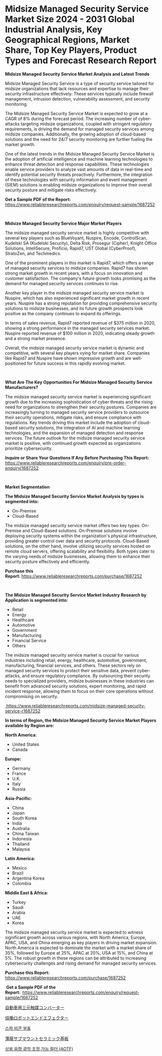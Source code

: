 <p><h1>Midsize Managed Security Service Market Size 2024 - 2031 Global Industrial Analysis, Key Geographical Regions, Market Share, Top Key Players, Product Types and Forecast Research Report</h1></p><p><strong>Midsize Managed Security Service Market Analysis and Latest Trends</strong></p>
<p><p>Midsize Managed Security Service is a type of security service tailored for midsize organizations that lack resources and expertise to manage their security infrastructure effectively. These services typically include firewall management, intrusion detection, vulnerability assessment, and security monitoring.</p><p>The Midsize Managed Security Service Market is expected to grow at a CAGR of 8% during the forecast period. The increasing number of cyber-attacks targeting midsize organizations, coupled with stringent regulatory requirements, is driving the demand for managed security services among midsize companies. Additionally, the growing adoption of cloud-based solutions and the need for 24/7 security monitoring are further fueling the market growth.</p><p>One of the latest trends in the Midsize Managed Security Service Market is the adoption of artificial intelligence and machine learning technologies to enhance threat detection and response capabilities. These technologies enable service providers to analyze vast amounts of data in real-time and identify potential security threats proactively. Furthermore, the integration of these technologies with security information and event management (SIEM) solutions is enabling midsize organizations to improve their overall security posture and mitigate risks effectively.</p></p>
<p><strong>Get a Sample PDF of the Report:&nbsp;</strong> <a href="https://www.reliableresearchreports.com/enquiry/request-sample/1687252">https://www.reliableresearchreports.com/enquiry/request-sample/1687252</a></p>
<p>&nbsp;</p>
<p><strong>Midsize Managed Security Service Major Market Players</strong></p>
<p><p>The midsize managed security service market is highly competitive with several key players such as BlueVoyant, Nuspire, Encode, ControlScan, Kudelski SA (Kudelski Security), Delta Risk, Prosegur (Cipher), Knight Office Solutions, InteliSecure, Proficio, Rapid7, UST Global (CyberProof), StratoZen, and Techmedics. </p><p>One of the prominent players in this market is Rapid7, which offers a range of managed security services to midsize companies. Rapid7 has shown strong market growth in recent years, with a focus on innovation and customer satisfaction. The company's future growth looks promising as the demand for managed security services continues to rise.</p><p>Another key player in the midsize managed security service market is Nuspire, which has also experienced significant market growth in recent years. Nuspire has a strong reputation for providing comprehensive security solutions to midsize businesses, and its future growth prospects look positive as the company continues to expand its offerings.</p><p>In terms of sales revenue, Rapid7 reported revenue of $375 million in 2020, showing a strong performance in the managed security services market. Nuspire reported revenue of $100 million in 2020, indicating steady growth and a strong market presence.</p><p>Overall, the midsize managed security service market is dynamic and competitive, with several key players vying for market share. Companies like Rapid7 and Nuspire have shown impressive growth and are well-positioned for future success in this rapidly evolving market.</p></p>
<p>&nbsp;</p>
<p><strong>What Are The Key Opportunities For Midsize Managed Security Service Manufacturers?</strong></p>
<p><p>The midsize managed security service market is experiencing significant growth due to the increasing sophistication of cyber threats and the rising need for organizations to strengthen their security postures. Companies are increasingly turning to managed security service providers to outsource their security operations, mitigate risks, and ensure compliance with regulations. Key trends driving this market include the adoption of cloud-based security solutions, the integration of AI and machine learning technologies, and the expansion of managed detection and response services. The future outlook for the midsize managed security service market is positive, with continued growth expected as organizations prioritize cybersecurity.</p></p>
<p><strong>Inquire or Share Your Questions If Any Before Purchasing This Report:</strong> <a href="https://www.reliableresearchreports.com/enquiry/pre-order-enquiry/1687252">https://www.reliableresearchreports.com/enquiry/pre-order-enquiry/1687252</a></p>
<p>&nbsp;</p>
<p><strong>Market Segmentation</strong></p>
<p><strong>The Midsize Managed Security Service Market Analysis by types is segmented into:</strong></p>
<p><ul><li>On-Premise</li><li>Cloud-Based</li></ul></p>
<p><p>The midsize managed security service market offers two key types: On-Premise and Cloud-Based solutions. On-Premise solutions involve deploying security systems within the organization's physical infrastructure, providing greater control over data and security protocols. Cloud-Based solutions, on the other hand, involve utilizing security services hosted on remote cloud servers, offering scalability and flexibility. Both types cater to the varying needs of midsize businesses, allowing them to enhance their security posture effectively and efficiently.</p></p>
<p><strong>Purchase this Report:&nbsp;</strong><a href="https://www.reliableresearchreports.com/purchase/1687252">https://www.reliableresearchreports.com/purchase/1687252</a></p>
<p>&nbsp;</p>
<p><strong>The Midsize Managed Security Service Market Industry Research by Application is segmented into:</strong></p>
<p><ul><li>Retail</li><li>Energy</li><li>Healthcare</li><li>Automotive</li><li>Government</li><li>Manufacturing</li><li>Financial Service</li><li>Others</li></ul></p>
<p><p>The midsize managed security service market is crucial for various industries including retail, energy, healthcare, automotive, government, manufacturing, financial services, and others. These sectors rely on managed security services to protect their sensitive data, prevent cyber-attacks, and ensure regulatory compliance. By outsourcing their security needs to specialized providers, midsize businesses in these industries can benefit from advanced security solutions, expert monitoring, and rapid incident response, allowing them to focus on their core operations without compromising on security.</p></p>
<p><a href="https://www.reliableresearchreports.com/midsize-managed-security-service-r1687252">&nbsp;https://www.reliableresearchreports.com/midsize-managed-security-service-r1687252</a></p>
<p><strong>In terms of Region, the Midsize Managed Security Service Market Players available by Region are:</strong></p>
<p>
    <p> <strong> North America: </strong>
        <ul>
            <li>United States</li>
            <li>Canada</li>
        </ul>
        </p> 
    <p> <strong> Europe: </strong>
        <ul>
            <li>Germany</li>
            <li>France</li>
            <li>U.K.</li>
            <li>Italy</li>
            <li>Russia</li>
        </ul>
        </p> 
    <p> <strong> Asia-Pacific: </strong>
        <ul>
            <li>China</li>
            <li>Japan</li>
            <li>South Korea</li>
            <li>India</li>
            <li>Australia</li>
            <li>China Taiwan</li>
            <li>Indonesia</li>
            <li>Thailand</li>
            <li>Malaysia</li>
        </ul>
        </p> 
    <p> <strong> Latin America: </strong>
        <ul>
            <li>Mexico</li>
            <li>Brazil</li>
            <li>Argentina Korea</li>
            <li>Colombia</li>
        </ul>
        </p> 
    <p> <strong> Middle East & Africa: </strong>
        <ul>
            <li>Turkey</li>
            <li>Saudi</li>
            <li>Arabia</li>
            <li>UAE</li>
            <li>Korea</li>
        </ul>
    </p>
    </p>
<p><p>The midsize managed security service market is expected to witness significant growth across various regions, with North America, Europe, APAC, USA, and China emerging as key players in driving market expansion. North America is expected to dominate the market with a market share of 35%, followed by Europe at 25%, APAC at 20%, USA at 15%, and China at 5%. The robust growth in these regions can be attributed to increasing cybersecurity challenges and rising demand for managed security services.</p></p>
<p><strong>Purchase this Report: </strong><a href="https://www.reliableresearchreports.com/purchase/1687252">https://www.reliableresearchreports.com/purchase/1687252</a></p>
<p>&nbsp;<strong>Get a Sample PDF of the Report:&nbsp;&nbsp;</strong><a href="https://www.reliableresearchreports.com/enquiry/request-sample/1687252">https://www.reliableresearchreports.com/enquiry/request-sample/1687252</a></p>
<p><strong></strong></p>
<p><p><a href="https://medium.com/@chrispbacon162023/%E8%87%AA%E5%8B%95%E8%BB%8A%E3%81%AE%E4%B8%89%E6%96%B9%E8%A7%A6%E5%AA%92%E3%82%B3%E3%83%B3%E3%83%90%E3%83%BC%E3%82%BF%E3%83%BC%E5%B8%82%E5%A0%B4%E3%81%AF-%E5%B8%82%E5%A0%B4%E3%82%B7%E3%82%A7%E3%82%A2-%E3%82%B5%E3%82%A4%E3%82%BA-2031%E5%B9%B4%E3%81%BE%E3%81%A7%E3%81%AE%E4%BA%88%E6%B8%AC%E3%81%AB%E7%84%A6%E7%82%B9%E3%82%92%E5%BD%93%E3%81%A6%E3%81%A6%E3%81%84%E3%81%BE%E3%81%99-7fa2e45e9d5b">自動車用三元触媒コンバーター</a></p><p><a href="https://github.com/DudleyFerry/Market-Research-Report-List-1/blob/main/6713086111332.md">協働ロボットエンドエフェクター</a></p><p><a href="https://github.com/RonSpencer61/Market-Research-Report-List-1/blob/main/2989723106261.md">스파 비콘 부표</a></p><p><a href="https://github.com/DemarcusKuhlman/Market-Research-Report-List-1/blob/main/9751935111331.md">薄膜サブマウントセラミック基板</a></p><p><a href="https://medium.com/@soloncarter42/%EC%83%81%EC%97%85%EC%9A%A9-%EC%9D%8C%ED%96%A5-%EA%B4%91%ED%95%99-%ED%8A%9C%EB%84%88%EB%B8%94-%ED%95%84%ED%84%B0-aotfs-%EC%8B%9C%EC%9E%A5-%EC%A0%90%EC%9C%A0%EC%9C%A8-%EC%A7%84%ED%99%94-%EB%B0%8F-%EC%8B%9C%EC%9E%A5-%EC%84%B1%EC%9E%A5-%EC%B6%94%EC%9D%B4-2024-2031%EB%85%84-525f67ecf205">상용 음향 광학 조정 가능 필터 (AOTF)</a></p></p>